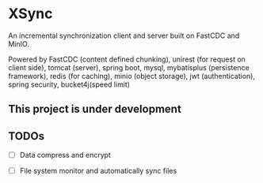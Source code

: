 # XSync
An incremental synchronization client and server built on FastCDC and MinIO.

Powered by FastCDC (content defined chunking), unirest (for request on client side), tomcat (server), spring boot, mysql, mybatisplus (persistence framework), redis (for caching), minio (object storage),  jwt (authentication), spring security, bucket4j(speed limit)

## This project is under development

## TODOs

- [ ] Data compress and encrypt

- [ ] File system monitor and automatically sync files
